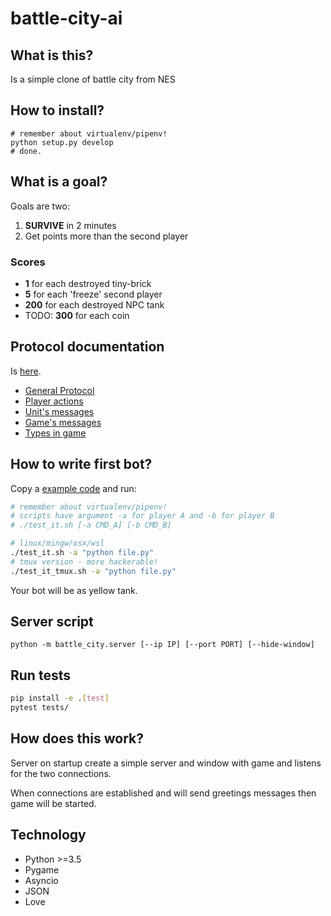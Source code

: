 # battle-city-ai

## What is this?

Is a simple clone of battle city from NES

## How to install?

```
# remember about virtualenv/pipenv!
python setup.py develop
# done.
```

## What is a goal?

Goals are two:

1. **SURVIVE** in 2 minutes
2. Get points more than the second player

### Scores

* **1** for each destroyed tiny-brick
* **5** for each 'freeze' second player
* **200** for each destroyed NPC tank
* TODO: **300** for each coin

## Protocol documentation

Is [here](docs/).

* [General Protocol](docs/protocol.md)
* [Player actions](docs/actions.md)
* [Unit's messages](docs/units.md)
* [Game's messages](docs/game.md)
* [Types in game](docs/types.md)

## How to write first bot?

Copy a [example code](battle_city/client.py) and run:

```sh
# remember about virtualenv/pipenv!
# scripts have argument -a for player A and -b for player B
# ./test_it.sh [-a CMD_A] [-b CMD_B]

# linux/mingw/osx/wsl
./test_it.sh -a "python file.py"
# tmux version - more hackerable!
./test_it_tmux.sh -a "python file.py"
```

Your bot will be as yellow tank.

## Server script

```
python -m battle_city.server [--ip IP] [--port PORT] [--hide-window]
```

## Run tests

```sh
pip install -e .[test]
pytest tests/
```

## How does this work?

Server on startup create a simple server and window with game and listens for the two connections.

When connections are established and will send greetings messages then game will be started.

## Technology

* Python >=3.5
* Pygame
* Asyncio
* JSON
* Love
